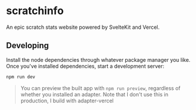 # scratchinfo
An epic scratch stats website powered by SvelteKit and Vercel.

## Developing
Install the node dependencies through whatever package manager you like.
Once you've installed dependencies, start a development server:

```bash
npm run dev
```
> You can preview the built app with `npm run preview`, regardless of whether you installed an adapter. Note that I don't use this in production, I build with adapter-vercel
